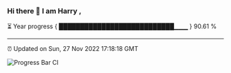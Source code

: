### Hi there 👋 I am Harry , 

⏳ Year progress { ███████████████████████████▁▁▁ } 90.61 %

---

⏰ Updated on Sun, 27 Nov 2022 17:18:18 GMT

![Progress Bar CI](https://github.com/duykhang68/duykhang68/workflows/Progress%20Bar%20CI/badge.svg)

